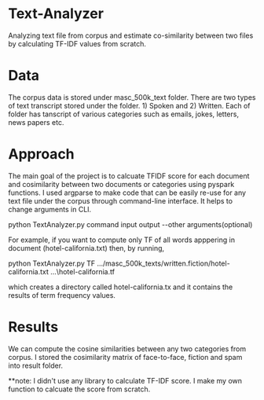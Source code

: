 # Text-Analyzer
Analyzing text file from corpus and estimate co-similarity between two files by calculating TF-IDF values from scratch. 

# Data
The corpus data is stored under masc_500k_text folder. There are two types of text transcript stored under the folder. 1) Spoken and 2) Written.
Each of folder has tanscript of various categories such as emails, jokes, letters, news papers etc. 

# Approach
The main goal of the project is to calcuate TFIDF score for each document and cosimilarity between two documents or categories using pyspark functions. I used 
argparse to make code that can be easily re-use for any text file under the corpus through command-line interface. It helps to change arguments in CLI.

python TextAnalyzer.py command input output --other arguments(optional) 

For example, if you want to compute only TF of all words apppering in document (hotel-california.txt) then,
by running,

python    TextAnalyzer.py   TF    .../masc_500k_texts/written.fiction/hotel-california.txt    ...\hotel-california.tf

which creates a directory called hotel-california.tx and it contains the results of term frequency values.

# Results
We can compute the cosine similarities between any two categories from corpus. I stored the cosimilarity matrix of face-to-face, fiction and spam
into result folder. 


**note: I didn't use any library to calculate TF-IDF score. I make my own function to calcuate the score from scratch. 
